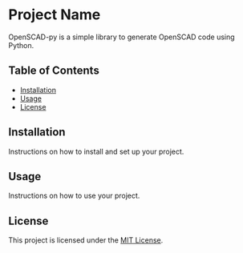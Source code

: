 # Project Name

OpenSCAD-py is a simple library to generate OpenSCAD code using Python. 

## Table of Contents

- [Installation](#installation)
- [Usage](#usage)
- [License](#license)

## Installation

Instructions on how to install and set up your project.

## Usage

Instructions on how to use your project.

## License

This project is licensed under the [MIT License](LICENSE).